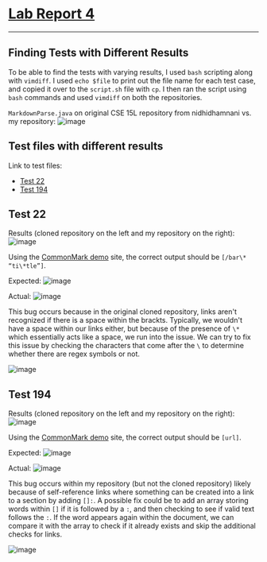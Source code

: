 # [Lab Report 4](https://kl2024.github.io/cse15l-lab-reports/lab-report-4-week-10.html)
---
## Finding Tests with Different Results

To be able to find the tests with varying results, I used `bash` scripting along with `vimdiff`. I used `echo $file` to print out the file name for each test case, and copied it over to the `script.sh` file with `cp`. I then ran the script using `bash` commands and used `vimdiff` on both the repositories.

`MarkdownParse.java` on original CSE 15L repository from nidhidhamnani vs. my repository:
![image](https://user-images.githubusercontent.com/103288212/173178748-8c3426e2-4635-4589-be64-42a122211370.png)


## Test files with different results

Link to test files:
- [Test 22](https://github.com/nidhidhamnani/markdown-parser/blob/8dd87e6914ae40a4321aac8e2483e349de40b03c/test-files/22.md)
- [Test 194](https://github.com/nidhidhamnani/markdown-parser/blob/8dd87e6914ae40a4321aac8e2483e349de40b03c/test-files/194.md)

## Test 22

Results (cloned repository on the left and my repository on the right):
![image](https://user-images.githubusercontent.com/103288212/173179209-48ee9571-2d5e-4b80-9cef-bb530386f564.png)


Using the [CommonMark demo](https://spec.commonmark.org/dingus/) site, the correct output should be `[/bar\* “ti\*tle”]`. 

Expected:
![image](https://user-images.githubusercontent.com/103288212/172572342-ea68e74f-c95e-4ce0-9c16-e163dcaa5945.png)


Actual:
![image](https://user-images.githubusercontent.com/103288212/172571016-38f016a4-32dd-4b9d-b316-ff6f7f11971f.png)

This bug occurs because in the original cloned repository, links aren't recognized if there is a space within the brackts. Typically, we wouldn't have a space within our links either, but because of the presence of `\*` which essentially acts like a space, we run into the issue. We can try to fix this issue by checking the characters that come after the `\` to determine whether there are regex symbols or not.

![image](https://user-images.githubusercontent.com/103288212/173179142-b752de45-2657-4146-bf9a-a7b29e984aa1.png)


## Test 194
Results (cloned repository on the left and my repository on the right):
![image](https://user-images.githubusercontent.com/103288212/173179250-286a6c69-7830-42f0-a2df-be1fd3b9935d.png)



Using the [CommonMark demo](https://spec.commonmark.org/dingus/) site, the correct output should be `[url]`.

Expected:
![image](https://user-images.githubusercontent.com/103288212/172575164-0aa185b6-34a7-4e5a-bd54-b4ae202c6f2f.png)


Actual:
![image](https://user-images.githubusercontent.com/103288212/172574654-6fcbccdc-d813-43c2-a5bd-3d62030224d0.png)

This bug occurs within my repository (but not the cloned repository) likely because of self-reference links where something can be created into a link to a section by adding `[]:`. A possible fix could be to add an array storing words within `[]` if it is followed by a `:`, and then checking to see if valid text follows the `:`. If the word appears again within the document, we can compare it with the array to check if it already exists and skip the additional checks for links.

![image](https://user-images.githubusercontent.com/103288212/173179428-15e4f758-fc22-4188-88d5-50aade7b1c7a.png)




